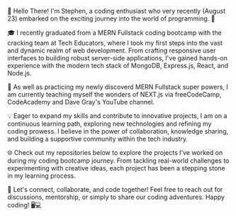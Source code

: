 👋 Hello There! I'm Stephen, a coding enthusiast who very recently (August 23) embarked on the exciting journey into the world of programming. 🚀

🎓 I recently graduated from a MERN Fullstack coding bootcamp with the cracking team at Tech Educators, where I took my first steps into the vast and dynamic realm of web development. From crafting responsive user interfaces to building robust server-side applications, I've gained hands-on experience with the modern tech stack of MongoDB, Express.js, React, and Node.js.

🌱 As well as practicing my newly discoverd MERN Fullstack super powers, I am currently teaching myself the wonders of NEXT.js via freeCodeCamp, CodeAcademy and Dave Gray's YouTube channel.

💡 Eager to expand my skills and contribute to innovative projects, I am on a continuous learning path, exploring new technologies and refining my coding prowess. I believe in the power of collaboration, knowledge sharing, and building a supportive community within the tech industry.  

🌐 Check out my repositories below to explore the projects I've worked on during my coding bootcamp journey. From tackling real-world challenges to experimenting with creative ideas, each project has been a stepping stone in my learning process.

🚀 Let's connect, collaborate, and code together! Feel free to reach out for discussions, mentorship, or simply to share our coding adventures. Happy coding! 🖥️💻

